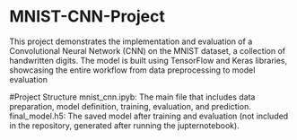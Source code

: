 # MNIST-CNN-Project
This project demonstrates the implementation and evaluation of a Convolutional Neural Network (CNN) on the MNIST dataset, a collection of handwritten digits. The model is built using TensorFlow and Keras libraries, showcasing the entire workflow from data preprocessing to model evaluation

#Project Structure
mnist_cnn.ipyb: The main file that includes data preparation, model definition, training, evaluation, and prediction.
final_model.h5: The saved model after training and evaluation (not included in the repository, generated after running the jupternotebook).

